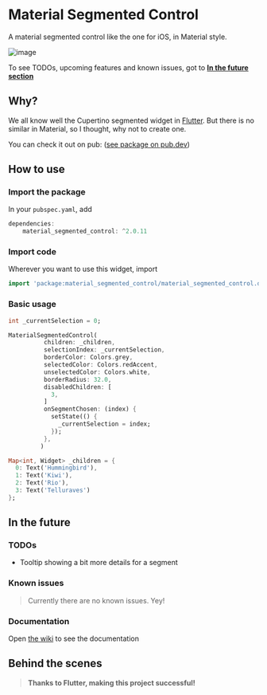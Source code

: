 # Material Segmented Control

A material segmented control like the one for iOS, in Material style.


![image](https://github.com/beagle-barks/material_segmented_control/blob/v2-0-x/images/20190624_235551.jpg "Preview")

To see TODOs, upcoming features and known issues, got to **[In the future section](https://github.com/beagle-barks/material_segmented_control#in-the-future)**


## Why?

We all know well the Cupertino segmented widget in [Flutter](https://flutter.dev).
But there is no similar in Material, so I thought, why not to create one.

You can check it out on pub:
([see package on pub.dev](http://pub.dartlang.org/packages/material_segmented_control))


## How to use


### Import the package

In your `pubspec.yaml`, add

```dart
dependencies: 
    material_segmented_control: ^2.0.11
```


### Import code

Wherever you want to use this widget, import

```dart
import 'package:material_segmented_control/material_segmented_control.dart';
```


### Basic usage

```dart
int _currentSelection = 0;

MaterialSegmentedControl(
          children: _children,
          selectionIndex: _currentSelection,
          borderColor: Colors.grey,
          selectedColor: Colors.redAccent,
          unselectedColor: Colors.white,
          borderRadius: 32.0,
          disabledChildren: [
            3,
          ]
          onSegmentChosen: (index) {
            setState(() {
              _currentSelection = index;
            });
          },
         )

Map<int, Widget> _children = {
  0: Text('Hummingbird'),
  1: Text('Kiwi'),
  2: Text('Rio'),
  3: Text('Telluraves')
};
```


## In the future

### TODOs

* Tooltip showing a bit more details for a segment

### Known issues

> Currently there are no known issues. Yey!


### Documentation

Open [the wiki](https://github.com/beagle-barks/material_segmented_control/wiki) to see the documentation


## Behind the scenes

> **Thanks to Flutter, making this project successful!**
